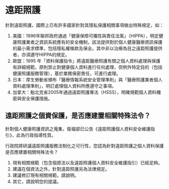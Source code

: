 # 遠距照護

針對遠距照護，國際上已有許多國家針對其隱私保護相關事項做出特殊規定，如：

1. 美國：1996年聯邦政府通過「健康保險可攜性與責任法案」（HIPPA），明定健康照護業者之資訊系統應有的安全機制，該法提供對於個人健康醫療資訊保護的最小需求標準，包括隱私權條款及保全。其中非以治療為目之遠距照護提供者，亦須遵守HIPPA的規定。
2. 歐盟：1995 年「資料保護指令」將遠距醫療照護有關之個人資料處理與保護有詳細規範，原則禁止對健康個人資料進行任何處理，但例外特定目的（包括健康照護服務管理），基於業務保密責任，可進行處理。
3. 日本：厚生勞動省頒布「醫療情報系統安全管理準則」與「醫療照護業者個人資料處理準則」，明訂處理個人資料所應遵守之事項。
4. 加拿大：魁北克省2005年通過遠距照護專法（HSSS），明確規範個人資料機密與安全保護措施。

## 遠距照護之個資保護，是否應建置相關特殊法令？

針對個人健康照護資訊之蒐集，衛福部已公告《遠距照護個人資料安全維護指引》，此為行政指導性質。

行政院將研議遠距照護服務法制化之可行性，您認為針對遠距照護之個人資料保護是否應建置相關特殊法令？

1. 現有相關規範（包含個資法以及遠距照護個人資料安全維護指引）已經足夠。
2. 建議在個資法之外，針對遠距照護另為法律規定。
3. 建議修訂現有相關規範，請說明。
4. 其它，請說明您的提議。

